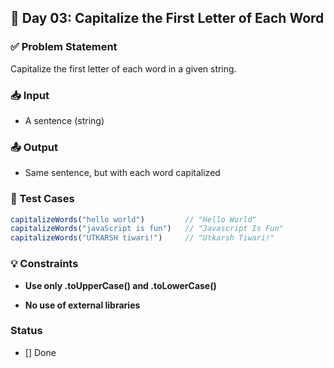 ## 📅 Day 03: Capitalize the First Letter of Each Word

### ✅ Problem Statement
Capitalize the first letter of each word in a given string.

### 📥 Input
- A sentence (string)

### 📤 Output
- Same sentence, but with each word capitalized

### 🧪 Test Cases

```js
capitalizeWords("hello world")         // "Hello World"
capitalizeWords("javaScript is fun")   // "Javascript Is Fun"
capitalizeWords("UTKARSH tiwari!")     // "Utkarsh Tiwari!"
```

### 💡 Constraints

- **Use only .toUpperCase() and .toLowerCase()**

- **No use of external libraries**

### Status 
- [] Done
